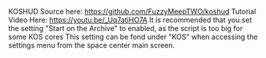 KOSHUD
Source  here: https://github.com/FuzzyMeepTWO/koshud
Tutorial Video Here: https://youtu.be/_Uq7atiHO7A
It is recommended that you set the setting "Start on the Archive" to enabled, as the script is too big for some KOS cores
This setting can be fond under "KOS" when accessing the settings menu from the space center main screen.